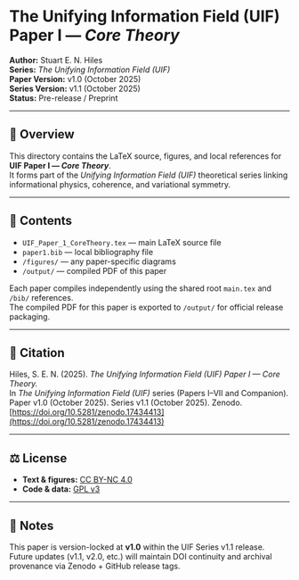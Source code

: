 # The Unifying Information Field (UIF) Paper I — *Core Theory*

**Author:** Stuart E. N. Hiles  
**Series:** *The Unifying Information Field (UIF)*  
**Paper Version:** v1.0 (October 2025)  
**Series Version:** v1.1 (October 2025)  
**Status:** Pre-release / Preprint  

---

## 📄 Overview
This directory contains the LaTeX source, figures, and local references for **UIF Paper I — *Core Theory***.  
It forms part of the *Unifying Information Field (UIF)* theoretical series linking informational physics, coherence, and variational symmetry.  

---

## 📂 Contents
- `UIF_Paper_1_CoreTheory.tex` — main LaTeX source file  
- `paper1.bib` — local bibliography file  
- `/figures/` — any paper-specific diagrams  
- `/output/` — compiled PDF of this paper  

Each paper compiles independently using the shared root `main.tex` and `/bib/` references.  
The compiled PDF for this paper is exported to `/output/` for official release packaging.

---

## 🔖 Citation
Hiles, S. E. N. (2025). *The Unifying Information Field (UIF) Paper I — Core Theory.*  
In *The Unifying Information Field (UIF)* series (Papers I–VII and Companion).  
Paper v1.0 (October 2025). Series v1.1 (October 2025). Zenodo.  
[https://doi.org/10.5281/zenodo.17434413](https://doi.org/10.5281/zenodo.17434413)

---

## ⚖️ License
- **Text & figures:** [CC BY-NC 4.0](https://creativecommons.org/licenses/by-nc/4.0/)  
- **Code & data:** [GPL v3](https://www.gnu.org/licenses/gpl-3.0.en.html)

---

## 🧠 Notes
This paper is version-locked at **v1.0** within the UIF Series v1.1 release.  
Future updates (v1.1, v2.0, etc.) will maintain DOI continuity and archival provenance via Zenodo + GitHub release tags.
